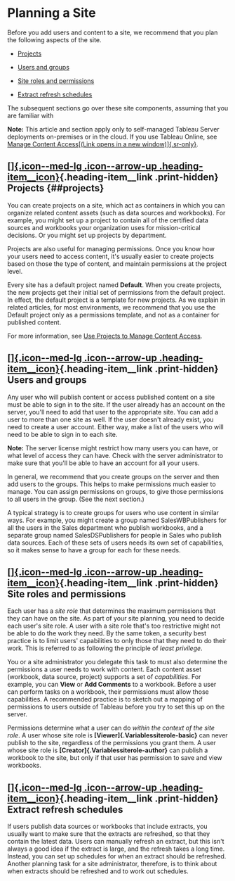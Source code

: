 

Planning a Site
===============
Before you add users and content to a site, we recommend that you plan
the following aspects of the site.

-   [Projects](https://help.tableau.com/current/server/en-us/site_admin_planning.htm#projects)

-   [Users and
    groups](https://help.tableau.com/current/server/en-us/site_admin_planning.htm#users-and-groups)

-   [Site roles and
    permissions](https://help.tableau.com/current/server/en-us/site_admin_planning.htm#site-roles-and-permissions)

-   [Extract refresh
    schedules](https://help.tableau.com/current/server/en-us/site_admin_planning.htm#extract-refresh-schedules)

The subsequent sections go over these site components, assuming that you
are familiar with

**Note:** This article and section apply only to self-managed Tableau
Server deployments on-premises or in the cloud. If you use Tableau
Online, see [Manage Content Access[(Link opens in a new
window)]{.sr-only}](https://help.tableau.com/current/online/en-us/permissions_section.htm "Go to Tableau Online Help (opens new browser tab)").

<div>

[[]{.icon--med-lg .icon--arrow-up .heading-item__icon}](https://help.tableau.com/current/server/en-us/site_admin_planning.htm#){.heading-item__link .print-hidden} Projects {##projects}
---------------------------------------------------------------------------------------------------------------------------------------------------------------------------

</div>

You can create projects on a site, which act as containers in which you
can organize related content assets (such as data sources and
workbooks). For example, you might set up a project to contain all of
the certified data sources and workbooks your organization uses for
mission-critical decisions. Or you might set up projects by department.

Projects are also useful for managing permissions. Once you know how
your users need to access content, it's usually easier to create
projects based on those the type of content, and maintain permissions at
the project level.

Every site has a default project named **Default**. When you create
projects, the new projects get their initial set of permissions from the
default project. In effect, the default project is a template for new
projects. As we explain in related articles, for most environments, we
recommend that you use the Default project only as a permissions
template, and not as a container for published content.

For more information, see [Use Projects to Manage Content
Access](https://help.tableau.com/current/server/en-us/projects.htm).

<div>

[[]{.icon--med-lg .icon--arrow-up .heading-item__icon}](https://help.tableau.com/current/server/en-us/site_admin_planning.htm#){.heading-item__link .print-hidden} Users and groups
-----------------------------------------------------------------------------------------------------------------------------------------------------------------------------------

</div>

Any user who will publish content or access published content on a site
must be able to sign in to the site. If the user already has an account
on the server, you'll need to add that user to the appropriate site. You
can add a user to more than one site as well. If the user doesn't
already exist, you need to create a user account. Either way, make a
list of the users who will need to be able to sign in to each site.

**Note:** The server license might restrict how many users you can have,
or what level of access they can have. Check with the server
administrator to make sure that you\'ll be able to have an account for
all your users.

In general, we recommend that you create groups on the server and then
add users to the groups. This helps to make permissions much easier to
manage. You can assign permissions on groups, to give those permissions
to all users in the group. (See the next section.)

A typical strategy is to create groups for users who use content in
similar ways. For example, you might create a group named
SalesWBPublishers for all the users in the Sales department who publish
workbooks, and a separate group named SalesDSPublishers for people in
Sales who publish data sources. Each of these sets of users needs its
own set of capabilities, so it makes sense to have a group for each for
these needs.

<div>

[[]{.icon--med-lg .icon--arrow-up .heading-item__icon}](https://help.tableau.com/current/server/en-us/site_admin_planning.htm#){.heading-item__link .print-hidden} Site roles and permissions
---------------------------------------------------------------------------------------------------------------------------------------------------------------------------------------------

</div>

Each user has a *site role* that determines the maximum permissions that
they can have on the site. As part of your site planning, you need to
decide each user's site role. A user with a site role that's too
restrictive might not be able to do the work they need. By the same
token, a security best practice is to limit users' capabilities to only
those that they need to do their work. This is referred to as following
the principle of *least privilege*.

You or a site administrator you delegate this task to must also
determine the permissions a user needs to work with content. Each
content asset (workbook, data source, project) supports a set of
*capabilities*. For example, you can **View** or **Add Comments** to a
workbook. Before a user can perform tasks on a workbook, their
permissions must allow those capabilities. A recommended practice is to
sketch out a mapping of permissions to users outside of Tableau before
you try to set this up on the server.

Permissions determine what a user can do *within the context of the site
role*. A user whose site role is **[Viewer]{.Variablessiterole-basic}**
can never publish to the site, regardless of the permissions you grant
them. A user whose site role is **[Creator]{.Variablessiterole-author}**
can publish a workbook to the site, but only if that user has permission
to save and view workbooks.

<div>

[[]{.icon--med-lg .icon--arrow-up .heading-item__icon}](https://help.tableau.com/current/server/en-us/site_admin_planning.htm#){.heading-item__link .print-hidden} Extract refresh schedules
--------------------------------------------------------------------------------------------------------------------------------------------------------------------------------------------

</div>

If users publish data sources or workbooks that include extracts, you
usually want to make sure that the extracts are refreshed, so that they
contain the latest data. Users can manually refresh an extract, but this
isn't always a good idea if the extract is large, and the refresh takes
a long time. Instead, you can set up schedules for when an extract
should be refreshed. Another planning task for a site administrator,
therefore, is to think about when extracts should be refreshed and to
work out schedules.
